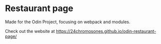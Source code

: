 # Restaurant page
Made for the Odin Project, focusing on webpack and modules.

Check out the website at https://24chromosones.github.io/odin-restaurant-page/